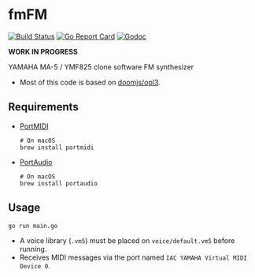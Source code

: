 # fmFM

[![Build Status](https://travis-ci.org/but80/fmfm.svg?branch=master)](https://travis-ci.org/but80/fmfm)
[![Go Report Card](https://goreportcard.com/badge/github.com/but80/fmfm)](https://goreportcard.com/report/github.com/but80/fmfm)
[![Godoc](https://godoc.org/github.com/but80/fmfm?status.svg)](http://godoc.org/github.com/but80/fmfm)

**WORK IN PROGRESS**

YAMAHA MA-5 / YMF825 clone software FM synthesizer

- Most of this code is based on [doomjs/opl3](https://github.com/doomjs/opl3).

## Requirements

- [PortMIDI](http://portmedia.sourceforge.net/portmidi/)
  
  ```
  # On macOS
  brew install portmidi
  ```
- [PortAudio](http://www.portaudio.com/)
  
  ```
  # On macOS
  brew install portaudio
  ```

## Usage

```
go run main.go
```

- A voice library (`.vm5`) must be placed on `voice/default.vm5` before running.
- Receives MIDI messages via the port named `IAC YAMAHA Virtual MIDI Device 0`.
